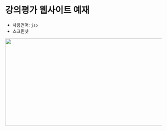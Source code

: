 # 강의평가 웹사이트 예재
- 사용언어: `jsp`
- 스크린샷
<img src = "https://user-images.githubusercontent.com/77378709/104767149-0cc40b80-57af-11eb-8af9-2b03864ba108.png" width="650" height="280">
